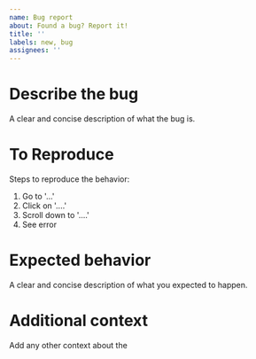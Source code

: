 ```yaml
---
name: Bug report
about: Found a bug? Report it!
title: ''
labels: new, bug
assignees: ''
---
```


<!-- Before submitting a bug, make sure that you meet the following requirements:
  1. use the latest version of the module
  2. read the documentation
-->

# Describe the bug

A clear and concise description of what the bug is.

# To Reproduce

Steps to reproduce the behavior:
1. Go to '...'
2. Click on '....'
3. Scroll down to '....'
4. See error

# Expected behavior

A clear and concise description of what you expected to happen.

# Additional context

Add any other context about the